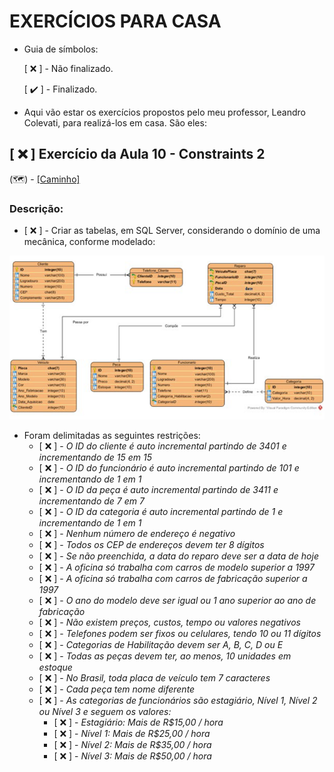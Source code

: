 # **EXERCÍCIOS PARA CASA**

- Guia de símbolos:

    [ ❌ ] - Não finalizado.

    [ ✔️ ] - Finalizado.
    
- Aqui vão estar os exercícios propostos pelo meu professor, Leandro Colevati, para realizá-los em casa. São eles:

## [ ❌ ] Exercício da Aula 10 - Constraints 2

(🗺️) - [[Caminho]](https://github.com/KawanSerafim/Banco_De_Dados/blob/main/SQL/Casa/Aula10_Casa_Ex_Constraints2.sql)

### Descrição:

- [ ❌ ] - Criar as tabelas, em SQL Server, considerando o domínio de uma mecânica, conforme modelado:

![Imagem da Modelagem](https://github.com/KawanSerafim/Banco_De_Dados/blob/main/SQL/Casa/Imagens/Captura%20de%20tela%202024-10-15%20151438.png)

- Foram delimitadas as seguintes restrições:
    - [ ❌ ] - *O ID do cliente é auto incremental partindo de 3401 e incrementando de 15 em 15*
    - [ ❌ ] - *O ID do funcionário é auto incremental partindo de 101 e incrementando de 1 em 1*
    - [ ❌ ] - *O ID da peça é auto incremental partindo de 3411 e incrementando de 7 em 7*
    - [ ❌ ] - *O ID da categoria é auto incremental partindo de 1 e incrementando de 1 em 1*
    - [ ❌ ] - *Nenhum número de endereço é negativo*
    - [ ❌ ] - *Todos os CEP de endereços devem ter 8 dígitos*
    - [ ❌ ] - *Se não preenchida, a data do reparo deve ser a data de hoje*
    - [ ❌ ] - *A oficina só trabalha com carros de modelo superior a 1997*
    - [ ❌ ] - *A oficina só trabalha com carros de fabricação superior a 1997*
    - [ ❌ ] - *O ano do modelo deve ser igual ou 1 ano superior ao ano de fabricação*
    - [ ❌ ] - *Não existem preços, custos, tempo ou valores negativos*
    - [ ❌ ] - *Telefones podem ser fixos ou celulares, tendo 10 ou 11 dígitos*
    - [ ❌ ] - *Categorias de Habilitação devem ser A, B, C, D ou E*
    - [ ❌ ] - *Todas as peças devem ter, ao menos, 10 unidades em estoque*
    - [ ❌ ] - *No Brasil, toda placa de veículo tem 7 caracteres*
    - [ ❌ ] - *Cada peça tem nome diferente*
    - [ ❌ ] - *As categorias de funcionários são estagiário, Nível 1, Nível 2 ou Nível 3 e seguem os valores:*
        - [ ❌ ] - *Estagiário: Mais de R$15,00 / hora*
        - [ ❌ ] - *Nível 1: Mais de R$25,00 / hora*
        - [ ❌ ] - *Nível 2: Mais de R$35,00 / hora*
        - [ ❌ ] - *Nível 3: Mais de R$50,00 / hora*
